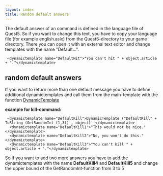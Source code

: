 ```yaml
---
layout: index
title: Random default answers
---
```


The default answer of an command is defined in the language file of Quest5. So if you want to change this text, you have to copy your language file (for example english.aslx) from the Quest5-directory to your game directory. There you can open it with an external text editor and change templates with the name "Default...".

       
     <dynamictemplate name="DefaultHit">"You can't hit " + object.article + "."</dynamictemplate>
     

random default answers
----------------------

If you want to return more than one default message you have to define additional dynamictemplates and call them from the main-template with the function [DynamicTemplate](../functions/dynamictemplate.html)

**example for kill-command:**

     <dynamictemplate name="DefaultKill">DynamicTemplate ("DefaultKill" + ToString (GetRandomInt (1,3)) , object)  </dynamictemplate>
      <dynamictemplate name="DefaultKill1">"This would not be nice."</dynamictemplate>
      <dynamictemplate name="DefaultKill2">"No, you won't do this."</dynamictemplate>
      <dynamictemplate name="DefaultKill3">"You can't kill " + object.article + "."</dynamictemplate>

So if you want to add two more answers you have to add the dynamictemplates with the name **DefaultKill4** and **DefaultKill5** and change the upper bound of the GetRandomInt-function from 3 to 5
